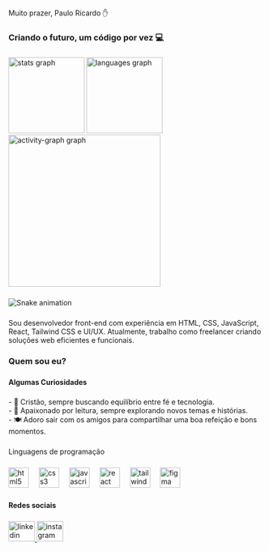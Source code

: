 <p align="left">Muito prazer, Paulo Ricardo ✋</p>

###

<h3 align="left">Criando o futuro, um código por vez 💻</h3>

###

<div align="left">
  <img src="https://github-readme-stats.vercel.app/api?username=DevPRicardo&hide_title=true&hide_rank=false&show_icons=true&include_all_commits=true&count_private=true&disable_animations=false&theme=gruvbox&locale=en&hide_border=false&order=1" height="150" alt="stats graph"  />
  <img src="https://github-readme-stats.vercel.app/api/top-langs?username=DevPRicardo&locale=en&hide_title=false&layout=compact&card_width=320&langs_count=5&theme=gruvbox&hide_border=false&order=2" height="150" alt="languages graph"  />
  <img src="https://github-readme-activity-graph.vercel.app/graph?username=DevPRicardo&radius=16&theme=gruvbox&area=true&order=5" height="300" alt="activity-graph graph"  />
</div>

###

<img src="https://raw.githubusercontent.com/DevPRicardo/DevPRicardo/output/snake.svg" alt="Snake animation" />

###

<p align="left">Sou desenvolvedor front-end com experiência em HTML, CSS, JavaScript, React, Tailwind CSS e UI/UX. Atualmente, trabalho como freelancer criando soluções web eficientes e funcionais.</p>

###

<h3 align="left">Quem sou eu?</h3>

###

<h4 align="left">Algumas Curiosidades</h4>

###

<p align="left">- 🙏 Cristão, sempre buscando equilíbrio entre fé e tecnologia.<br>- 📖 Apaixonado por leitura, sempre explorando novos temas e histórias.<br>- 🍽️ Adoro sair com os amigos para compartilhar uma boa refeição e bons momentos.</p>

###

<p align="left">Linguagens de programação</p>

###

<div align="left">
  <img src="https://skillicons.dev/icons?i=html" height="40" alt="html5 logo"  />
  <img width="12" />
  <img src="https://skillicons.dev/icons?i=css" height="40" alt="css3 logo"  />
  <img width="12" />
  <img src="https://skillicons.dev/icons?i=js" height="40" alt="javascript logo"  />
  <img width="12" />
  <img src="https://skillicons.dev/icons?i=react" height="40" alt="react logo"  />
  <img width="12" />
  <img src="https://skillicons.dev/icons?i=tailwind" height="40" alt="tailwindcss logo"  />
  <img width="12" />
  <img src="https://skillicons.dev/icons?i=figma" height="40" alt="figma logo"  />
</div>

###

<h4 align="left">Redes sociais</h4>

###

<div align="left">
  <a href="https://www.linkedin.com/in/priicardo/" target="_blank">
    <img src="https://raw.githubusercontent.com/maurodesouza/profile-readme-generator/master/src/assets/icons/social/linkedin/default.svg" width="52" height="40" alt="linkedin logo"  />
  </a>
  <a href="https://www.instagram.com/eupaulo.ricardo/profilecard/?igsh=ODJlYWhkeG5weDRy" target="_blank">
    <img src="https://raw.githubusercontent.com/maurodesouza/profile-readme-generator/master/src/assets/icons/social/instagram/default.svg" width="52" height="40" alt="instagram logo"  />
  </a>
</div>

###
